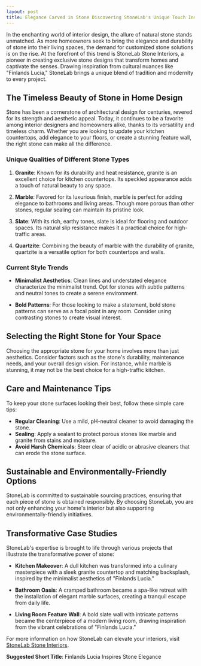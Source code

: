 ```yaml
---
layout: post
title: Elegance Carved in Stone Discovering StoneLab's Unique Touch Inspired by Finlands Lucia
---
```



In the enchanting world of interior design, the allure of natural stone stands unmatched. As more homeowners seek to bring the elegance and durability of stone into their living spaces, the demand for customized stone solutions is on the rise. At the forefront of this trend is StoneLab Stone Interiors, a pioneer in creating exclusive stone designs that transform homes and captivate the senses. Drawing inspiration from cultural nuances like "Finlands Lucia," StoneLab brings a unique blend of tradition and modernity to every project.

## The Timeless Beauty of Stone in Home Design

Stone has been a cornerstone of architectural design for centuries, revered for its strength and aesthetic appeal. Today, it continues to be a favorite among interior designers and homeowners alike, thanks to its versatility and timeless charm. Whether you are looking to update your kitchen countertops, add elegance to your floors, or create a stunning feature wall, the right stone can make all the difference.

### Unique Qualities of Different Stone Types

1. **Granite**: Known for its durability and heat resistance, granite is an excellent choice for kitchen countertops. Its speckled appearance adds a touch of natural beauty to any space.

2. **Marble**: Favored for its luxurious finish, marble is perfect for adding elegance to bathrooms and living areas. Though more porous than other stones, regular sealing can maintain its pristine look.

3. **Slate**: With its rich, earthy tones, slate is ideal for flooring and outdoor spaces. Its natural slip resistance makes it a practical choice for high-traffic areas.

4. **Quartzite**: Combining the beauty of marble with the durability of granite, quartzite is a versatile option for both countertops and walls.

### Current Style Trends

- **Minimalist Aesthetics**: Clean lines and understated elegance characterize the minimalist trend. Opt for stones with subtle patterns and neutral tones to create a serene environment.

- **Bold Patterns**: For those looking to make a statement, bold stone patterns can serve as a focal point in any room. Consider using contrasting stones to create visual interest.

## Selecting the Right Stone for Your Space

Choosing the appropriate stone for your home involves more than just aesthetics. Consider factors such as the stone's durability, maintenance needs, and your overall design vision. For instance, while marble is stunning, it may not be the best choice for a high-traffic kitchen.

## Care and Maintenance Tips

To keep your stone surfaces looking their best, follow these simple care tips:

- **Regular Cleaning**: Use a mild, pH-neutral cleaner to avoid damaging the stone.
- **Sealing**: Apply a sealant to protect porous stones like marble and granite from stains and moisture.
- **Avoid Harsh Chemicals**: Steer clear of acidic or abrasive cleaners that can erode the stone surface.

## Sustainable and Environmentally-Friendly Options

StoneLab is committed to sustainable sourcing practices, ensuring that each piece of stone is obtained responsibly. By choosing StoneLab, you are not only enhancing your home's interior but also supporting environmentally-friendly initiatives.

## Transformative Case Studies

StoneLab's expertise is brought to life through various projects that illustrate the transformative power of stone:

- **Kitchen Makeover**: A dull kitchen was transformed into a culinary masterpiece with a sleek granite countertop and matching backsplash, inspired by the minimalist aesthetics of "Finlands Lucia."

- **Bathroom Oasis**: A cramped bathroom became a spa-like retreat with the installation of elegant marble surfaces, creating a tranquil escape from daily life.

- **Living Room Feature Wall**: A bold slate wall with intricate patterns became the centerpiece of a modern living room, drawing inspiration from the vibrant celebrations of "Finlands Lucia."

For more information on how StoneLab can elevate your interiors, visit [StoneLab Stone Interiors](https://stonelab.se).

**Suggested Short Title**: Finlands Lucia Inspires Stone Elegance